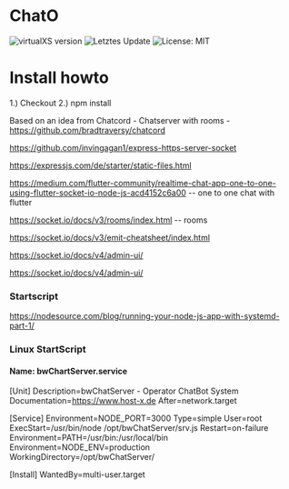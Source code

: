 # ChatO

![virtualXS version](https://img.shields.io/badge/version-v1.0.0-green.svg) ![Letztes Update](https://img.shields.io/github/last-commit/b1tw0rker/chatO.svg) ![License: MIT](https://img.shields.io/badge/License-MIT-yellow.svg)

# Install howto

1.) Checkout
2.) npm install

Based on an idea from Chatcord - Chatserver with rooms - https://github.com/bradtraversy/chatcord

https://github.com/invingagan1/express-https-server-socket

https://expressjs.com/de/starter/static-files.html

https://medium.com/flutter-community/realtime-chat-app-one-to-one-using-flutter-socket-io-node-js-acd4152c6a00 -- one to one chat with flutter

https://socket.io/docs/v3/rooms/index.html -- rooms

https://socket.io/docs/v3/emit-cheatsheet/index.html

https://socket.io/docs/v4/admin-ui/

https://socket.io/docs/v4/admin-ui/

### Startscript

https://nodesource.com/blog/running-your-node-js-app-with-systemd-part-1/

### Linux StartScript

#### Name: bwChartServer.service

[Unit]
Description=bwChatServer - Operator ChatBot System
Documentation=https://www.host-x.de
After=network.target

[Service]
Environment=NODE_PORT=3000
Type=simple
User=root
ExecStart=/usr/bin/node /opt/bwChatServer/srv.js
Restart=on-failure
Environment=PATH=/usr/bin:/usr/local/bin
Environment=NODE_ENV=production
WorkingDirectory=/opt/bwChatServer/

[Install]
WantedBy=multi-user.target

